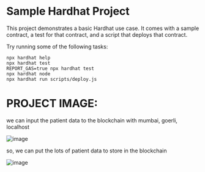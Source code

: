 # Sample Hardhat Project

This project demonstrates a basic Hardhat use case. It comes with a sample contract, a test for that contract, and a script that deploys that contract.

Try running some of the following tasks:

```shell
npx hardhat help
npx hardhat test
REPORT_GAS=true npx hardhat test
npx hardhat node
npx hardhat run scripts/deploy.js
```

# PROJECT IMAGE:

we can input the patient data to the blockchain with mumbai, goerli, localhost 

![image](https://github.com/rianchain/Decentralized-Medical-Record/assets/142986591/dd886658-7cfe-46a4-b394-20af055439a5)

so, we can put the lots of patient data to store in the blockchain

![image](https://github.com/rianchain/Decentralized-Medical-Record/assets/142986591/cca53a28-6bec-494d-96d5-a8ee3040cc2c)


